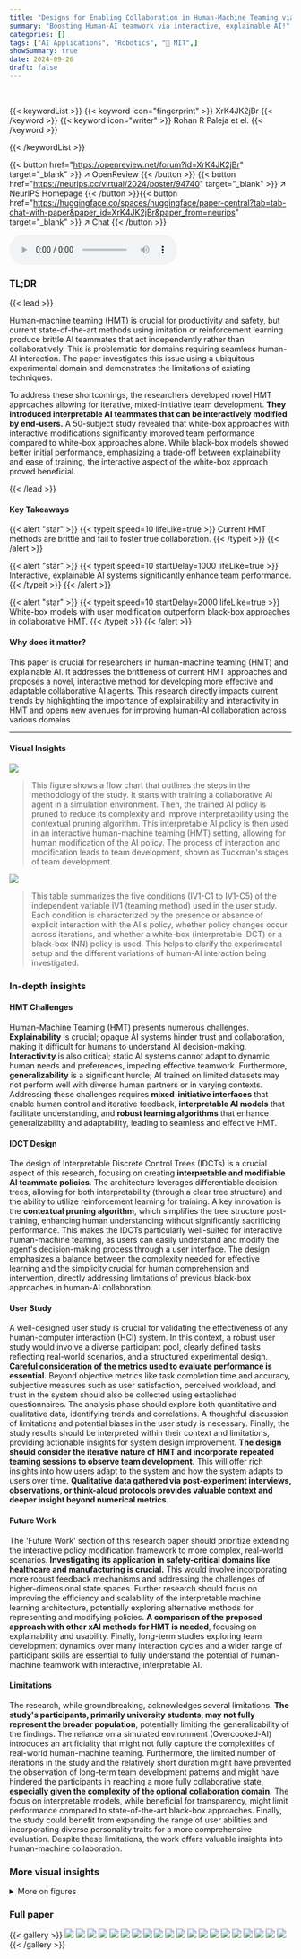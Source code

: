 ```yaml
---
title: "Designs for Enabling Collaboration in Human-Machine Teaming via Interactive and Explainable Systems"
summary: "Boosting Human-AI teamwork via interactive, explainable AI!"
categories: []
tags: ["AI Applications", "Robotics", "🏢 MIT",]
showSummary: true
date: 2024-09-26
draft: false
---
```


<br>

{{< keywordList >}}
{{< keyword icon="fingerprint" >}} XrK4JK2jBr {{< /keyword >}}
{{< keyword icon="writer" >}} Rohan R Paleja et el. {{< /keyword >}}
 
{{< /keywordList >}}

{{< button href="https://openreview.net/forum?id=XrK4JK2jBr" target="_blank" >}}
↗ OpenReview
{{< /button >}}
{{< button href="https://neurips.cc/virtual/2024/poster/94740" target="_blank" >}}
↗ NeurIPS Homepage
{{< /button >}}{{< button href="https://huggingface.co/spaces/huggingface/paper-central?tab=tab-chat-with-paper&paper_id=XrK4JK2jBr&paper_from=neurips" target="_blank" >}}
↗ Chat
{{< /button >}}



<audio controls>
    <source src="https://ai-paper-reviewer.com/XrK4JK2jBr/podcast.wav" type="audio/wav">
    Your browser does not support the audio element.
</audio>


### TL;DR


{{< lead >}}

Human-machine teaming (HMT) is crucial for productivity and safety, but current state-of-the-art methods using imitation or reinforcement learning produce brittle AI teammates that act independently rather than collaboratively. This is problematic for domains requiring seamless human-AI interaction.  The paper investigates this issue using a ubiquitous experimental domain and demonstrates the limitations of existing techniques. 

To address these shortcomings, the researchers developed novel HMT approaches allowing for iterative, mixed-initiative team development.  **They introduced interpretable AI teammates that can be interactively modified by end-users.**  A 50-subject study revealed that white-box approaches with interactive modifications significantly improved team performance compared to white-box approaches alone. While black-box models showed better initial performance, emphasizing a trade-off between explainability and ease of training, the interactive aspect of the white-box approach proved beneficial.

{{< /lead >}}


#### Key Takeaways

{{< alert "star" >}}
{{< typeit speed=10 lifeLike=true >}} Current HMT methods are brittle and fail to foster true collaboration. {{< /typeit >}}
{{< /alert >}}

{{< alert "star" >}}
{{< typeit speed=10 startDelay=1000 lifeLike=true >}} Interactive, explainable AI systems significantly enhance team performance. {{< /typeit >}}
{{< /alert >}}

{{< alert "star" >}}
{{< typeit speed=10 startDelay=2000 lifeLike=true >}} White-box models with user modification outperform black-box approaches in collaborative HMT. {{< /typeit >}}
{{< /alert >}}

#### Why does it matter?
This paper is crucial for researchers in human-machine teaming (HMT) and explainable AI.  It addresses the brittleness of current HMT approaches and proposes a novel, interactive method for developing more effective and adaptable collaborative AI agents. This research directly impacts current trends by highlighting the importance of explainability and interactivity in HMT and opens new avenues for improving human-AI collaboration across various domains.

------
#### Visual Insights



![](https://ai-paper-reviewer.com/XrK4JK2jBr/figures_4_1.jpg)

> This figure shows a flow chart that outlines the steps in the methodology of the study. It starts with training a collaborative AI agent in a simulation environment.  Then, the trained AI policy is pruned to reduce its complexity and improve interpretability using the contextual pruning algorithm. This interpretable AI policy is then used in an interactive human-machine teaming (HMT) setting, allowing for human modification of the AI policy.  The process of interaction and modification leads to team development, shown as Tuckman's stages of team development.





![](https://ai-paper-reviewer.com/XrK4JK2jBr/tables_6_1.jpg)

> This table summarizes the five conditions (IV1-C1 to IV1-C5) of the independent variable IV1 (teaming method) used in the user study.  Each condition is characterized by the presence or absence of explicit interaction with the AI's policy, whether policy changes occur across iterations, and whether a white-box (interpretable IDCT) or a black-box (NN) policy is used.  This helps to clarify the experimental setup and the different variations of human-AI interaction being investigated.





### In-depth insights


#### HMT Challenges
Human-Machine Teaming (HMT) presents numerous challenges. **Explainability** is crucial; opaque AI systems hinder trust and collaboration, making it difficult for humans to understand AI decision-making.  **Interactivity** is also critical;  static AI systems cannot adapt to dynamic human needs and preferences, impeding effective teamwork.  Furthermore, **generalizability** is a significant hurdle;  AI trained on limited datasets may not perform well with diverse human partners or in varying contexts.  Addressing these challenges requires **mixed-initiative interfaces** that enable human control and iterative feedback, **interpretable AI models** that facilitate understanding, and **robust learning algorithms** that enhance generalizability and adaptability, leading to seamless and effective HMT.

#### IDCT Design
The design of Interpretable Discrete Control Trees (IDCTs) is a crucial aspect of this research, focusing on creating **interpretable and modifiable AI teammate policies**.  The architecture leverages differentiable decision trees, allowing for both interpretability (through a clear tree structure) and the ability to utilize reinforcement learning for training.  A key innovation is the **contextual pruning algorithm**, which simplifies the tree structure post-training, enhancing human understanding without significantly sacrificing performance.  This makes the IDCTs particularly well-suited for interactive human-machine teaming, as users can easily understand and modify the agent's decision-making process through a user interface. The design emphasizes a balance between the complexity needed for effective learning and the simplicity crucial for human comprehension and intervention, directly addressing limitations of previous black-box approaches in human-AI collaboration.

#### User Study
A well-designed user study is crucial for validating the effectiveness of any human-computer interaction (HCI) system.  In this context, a robust user study would involve a diverse participant pool, clearly defined tasks reflecting real-world scenarios, and a structured experimental design.  **Careful consideration of the metrics used to evaluate performance is essential.**  Beyond objective metrics like task completion time and accuracy, subjective measures such as user satisfaction, perceived workload, and trust in the system should also be collected using established questionnaires.  The analysis phase should explore both quantitative and qualitative data, identifying trends and correlations.  A thoughtful discussion of limitations and potential biases in the user study is necessary.  Finally, the study results should be interpreted within their context and limitations, providing actionable insights for system design improvement. **The design should consider the iterative nature of HMT and incorporate repeated teaming sessions to observe team development.** This will offer rich insights into how users adapt to the system and how the system adapts to users over time.  **Qualitative data gathered via post-experiment interviews,  observations, or think-aloud protocols provides valuable context and deeper insight beyond numerical metrics.**

#### Future Work
The 'Future Work' section of this research paper should prioritize extending the interactive policy modification framework to more complex, real-world scenarios.  **Investigating its application in safety-critical domains like healthcare and manufacturing is crucial.** This would involve incorporating more robust feedback mechanisms and addressing the challenges of higher-dimensional state spaces.  Further research should focus on improving the efficiency and scalability of the interpretable machine learning architecture, potentially exploring alternative methods for representing and modifying policies. **A comparison of the proposed approach with other xAI methods for HMT is needed**, focusing on explainability and usability.  Finally, long-term studies exploring team development dynamics over many interaction cycles and a wider range of participant skills are essential to fully understand the potential of human-machine teamwork with interactive, interpretable AI.

#### Limitations
The research, while groundbreaking, acknowledges several limitations.  **The study's participants, primarily university students, may not fully represent the broader population**, potentially limiting the generalizability of the findings.  The reliance on a simulated environment (Overcooked-AI) introduces an artificiality that might not fully capture the complexities of real-world human-machine teaming.  Furthermore, the limited number of iterations in the study and the relatively short duration might have prevented the observation of long-term team development patterns and might have hindered the participants in reaching a more fully collaborative state, **especially given the complexity of the optional collaboration domain.** The focus on interpretable models, while beneficial for transparency, might limit performance compared to state-of-the-art black-box approaches. Finally, the study could benefit from expanding the range of user abilities and incorporating diverse personality traits for a more comprehensive evaluation.  Despite these limitations, the work offers valuable insights into human-machine collaboration.


### More visual insights

<details>
<summary>More on figures
</summary>


![](https://ai-paper-reviewer.com/XrK4JK2jBr/figures_5_1.jpg)

> This figure shows the different ways a human user can modify the AI teammate's policy tree representation.  Three types of modifications are presented: tree deepening (adding nodes to increase complexity), decision variable modification (changing the conditions used for decision-making), and leaf node modification (altering actions and their probabilities).


![](https://ai-paper-reviewer.com/XrK4JK2jBr/figures_7_1.jpg)

> This figure shows the results of a user study comparing different AI teaming strategies across two game scenarios: Forced Coordination and Optional Collaboration.  Each panel represents a different AI strategy: Human-Led Policy Modification, AI-Led Policy Modification, Static (Interpretable), Static (Black-Box), and Fictitious Co-Play. The y-axis shows the cumulative team reward, and the x-axis shows the iteration number (repeated teaming interactions). The red dotted line represents the average reward for each iteration, and the shaded area shows the standard deviation.  The figure demonstrates how different strategies lead to varying team performance over repeated interactions, highlighting the impact of interpretability and interactivity on teamwork effectiveness.


![](https://ai-paper-reviewer.com/XrK4JK2jBr/figures_7_2.jpg)

> This figure displays the results of the user study across the two domains (Forced Coordination and Optional Collaboration). The x-axis represents the iteration number (1-4), and the y-axis represents the team reward. Each point represents a single user's score in a particular iteration, and the red dotted line connects the average scores across iterations. The shaded area represents the standard deviation of the scores. The figure shows that the performance varies across different conditions in both domains.


![](https://ai-paper-reviewer.com/XrK4JK2jBr/figures_8_1.jpg)

> This figure shows the results of the user study, comparing the performance of different teaming methods across two game domains (Forced Coordination and Optional Collaboration) over four iterations.  The lines represent the average team reward per iteration, and the shaded areas show the standard deviation.  The goal is to see how different teaming methods affect team performance over time and if there are differences between the two game types.


![](https://ai-paper-reviewer.com/XrK4JK2jBr/figures_15_1.jpg)

> This figure shows the pipeline for generating the AI teammate policies used in the study.  It starts with training an IDCT (Interpretable Discrete Control Tree) agent in each domain (Forced Coordination and Optional Collaboration). Then, contextual pruning is applied to simplify the tree structure while maintaining performance. The resulting pruned IDCT policies (with 3 leaves for Forced Coordination and 2 for Optional Collaboration) are used in the pre-experiment stage of the user study.


![](https://ai-paper-reviewer.com/XrK4JK2jBr/figures_16_1.jpg)

> This figure shows a visualization of a trained interpretable discrete control tree (IDCT) used in the Forced Coordination domain of the Overcooked-AI experiment. The tree's structure displays decision nodes (blue boxes) and action nodes (orange boxes). Each node shows probabilities for different actions, and the tree's structure is designed to be interpretable by humans for easier understanding and potential modification. The caption is short and does not provide enough information about the figure itself.


![](https://ai-paper-reviewer.com/XrK4JK2jBr/figures_16_2.jpg)

> This figure shows the trained interpretable discrete control tree used in the Forced Coordination domain. The tree consists of a root decision node that checks if there is soup on the shared counter, leading to different action nodes based on whether the condition is true or false.  If true, the agent has a high probability of getting soup from the counter. If false, there's a distribution across actions including getting soup and tomatoes from the counter, getting a dish, or waiting.


![](https://ai-paper-reviewer.com/XrK4JK2jBr/figures_18_1.jpg)

> This figure shows the experiment procedure for each of the five conditions (IV1-C1 to IV1-C5).  Each condition involves a slightly different approach to human-AI interaction, ranging from human-led modification of the AI's policy to AI-led modifications based on gameplay and static (interpretable or black box) policies. The flowcharts outline the sequence of events, including surveys, tutorials, AI interaction phases, policy visualizations, and concluding questionnaires.


![](https://ai-paper-reviewer.com/XrK4JK2jBr/figures_18_2.jpg)

> This figure shows the experiment flow diagram for each of the five conditions tested in the study.  It outlines the steps involved in each condition, from the initial introduction and surveys through the repeated teaming episodes, policy modifications (where applicable), and finally the post-experiment surveys. The diagram is broken down to visualize the differences in procedure for each of the five conditions.


![](https://ai-paper-reviewer.com/XrK4JK2jBr/figures_18_3.jpg)

> This figure shows the detailed flowcharts for the five different conditions (IV1-C1 to IV1-C5) in the user study. Each flowchart illustrates the sequence of events, including initial surveys, the tutorial, repeated human-AI teaming episodes, policy modifications (if applicable), workload surveys, and finally post-experiment surveys.  It visually represents the differences in procedures across conditions, highlighting variations in user interaction with the AI's policy and the degree of policy control afforded to the human user. The different steps for different conditions help to understand the design of the study and how it manipulates different independent variables.


![](https://ai-paper-reviewer.com/XrK4JK2jBr/figures_18_4.jpg)

> This figure shows the experiment procedure for the five different conditions in the user study.  Each condition is represented by a separate flowchart that details the steps from the introduction phase with demographic and gaming experience surveys, followed by a tutorial, to the main experimentation phase which includes repeated teaming episodes and workload surveys, concluding with end-of-experiment surveys assessing various aspects such as collaboration fluency and trust.


</details>






### Full paper

{{< gallery >}}
<img src="https://ai-paper-reviewer.com/XrK4JK2jBr/1.png" class="grid-w50 md:grid-w33 xl:grid-w25" />
<img src="https://ai-paper-reviewer.com/XrK4JK2jBr/2.png" class="grid-w50 md:grid-w33 xl:grid-w25" />
<img src="https://ai-paper-reviewer.com/XrK4JK2jBr/3.png" class="grid-w50 md:grid-w33 xl:grid-w25" />
<img src="https://ai-paper-reviewer.com/XrK4JK2jBr/4.png" class="grid-w50 md:grid-w33 xl:grid-w25" />
<img src="https://ai-paper-reviewer.com/XrK4JK2jBr/5.png" class="grid-w50 md:grid-w33 xl:grid-w25" />
<img src="https://ai-paper-reviewer.com/XrK4JK2jBr/6.png" class="grid-w50 md:grid-w33 xl:grid-w25" />
<img src="https://ai-paper-reviewer.com/XrK4JK2jBr/7.png" class="grid-w50 md:grid-w33 xl:grid-w25" />
<img src="https://ai-paper-reviewer.com/XrK4JK2jBr/8.png" class="grid-w50 md:grid-w33 xl:grid-w25" />
<img src="https://ai-paper-reviewer.com/XrK4JK2jBr/9.png" class="grid-w50 md:grid-w33 xl:grid-w25" />
<img src="https://ai-paper-reviewer.com/XrK4JK2jBr/10.png" class="grid-w50 md:grid-w33 xl:grid-w25" />
<img src="https://ai-paper-reviewer.com/XrK4JK2jBr/11.png" class="grid-w50 md:grid-w33 xl:grid-w25" />
<img src="https://ai-paper-reviewer.com/XrK4JK2jBr/12.png" class="grid-w50 md:grid-w33 xl:grid-w25" />
<img src="https://ai-paper-reviewer.com/XrK4JK2jBr/13.png" class="grid-w50 md:grid-w33 xl:grid-w25" />
<img src="https://ai-paper-reviewer.com/XrK4JK2jBr/14.png" class="grid-w50 md:grid-w33 xl:grid-w25" />
<img src="https://ai-paper-reviewer.com/XrK4JK2jBr/15.png" class="grid-w50 md:grid-w33 xl:grid-w25" />
<img src="https://ai-paper-reviewer.com/XrK4JK2jBr/16.png" class="grid-w50 md:grid-w33 xl:grid-w25" />
<img src="https://ai-paper-reviewer.com/XrK4JK2jBr/17.png" class="grid-w50 md:grid-w33 xl:grid-w25" />
<img src="https://ai-paper-reviewer.com/XrK4JK2jBr/18.png" class="grid-w50 md:grid-w33 xl:grid-w25" />
<img src="https://ai-paper-reviewer.com/XrK4JK2jBr/19.png" class="grid-w50 md:grid-w33 xl:grid-w25" />
<img src="https://ai-paper-reviewer.com/XrK4JK2jBr/20.png" class="grid-w50 md:grid-w33 xl:grid-w25" />
{{< /gallery >}}